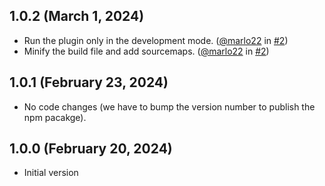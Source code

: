 ## 1.0.2 (March 1, 2024)
* Run the plugin only in the development mode. ([@marlo22](https://github.com/marlo22) in [#2](https://github.com/GIAPspzoo/fix-react-refresh-plugin/pull/2))
* Minify the build file and add sourcemaps. ([@marlo22](https://github.com/marlo22) in [#2](https://github.com/GIAPspzoo/fix-react-refresh-plugin/pull/2))

## 1.0.1 (February 23, 2024)
* No code changes (we have to bump the version number to publish the npm pacakge).

## 1.0.0 (February 20, 2024)
* Initial version
